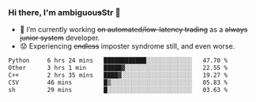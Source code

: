 ### Hi there, I'm ambiguou~~s~~Str 👋

<!--
**ambiguoustexture/ambiguoustexture** is a ✨ _special_ ✨ repository because its `README.md` (this file) appears on your GitHub profile.

Here are some ideas to get you started:
-->
- 🔭 I’m currently working ~~on automated/low-latency trading~~ as a ~~always junior system~~ developer.
- :worried: Experiencing ~~endless~~ imposter syndrome still, and even worse.

<!--START_SECTION:waka-->

```txt
Python     6 hrs 24 mins   ████████████░░░░░░░░░░░░░   47.70 %
Other      3 hrs 1 min     █████▓░░░░░░░░░░░░░░░░░░░   22.55 %
C++        2 hrs 35 mins   ████▓░░░░░░░░░░░░░░░░░░░░   19.27 %
CSV        46 mins         █▒░░░░░░░░░░░░░░░░░░░░░░░   05.83 %
sh         29 mins         █░░░░░░░░░░░░░░░░░░░░░░░░   03.63 %
```

<!--END_SECTION:waka-->
